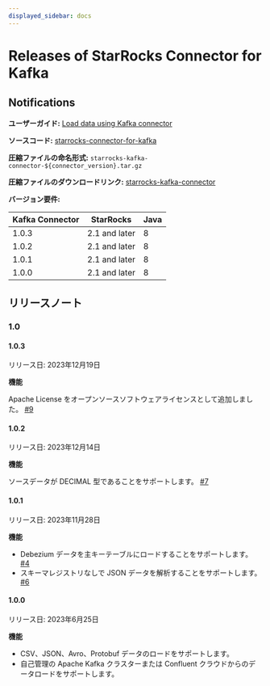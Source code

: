 ```yaml
---
displayed_sidebar: docs
---
```


# Releases of StarRocks Connector for Kafka

## Notifications

**ユーザーガイド:** [Load data using Kafka connector](../loading/Kafka-connector-starrocks.md)

**ソースコード:** [starrocks-connector-for-kafka](https://github.com/StarRocks/starrocks-connector-for-kafka)

**圧縮ファイルの命名形式:** `starrocks-kafka-connector-${connector_version}.tar.gz`

**圧縮ファイルのダウンロードリンク:** [starrocks-kafka-connector](https://github.com/StarRocks/starrocks-connector-for-kafka/releases)

**バージョン要件:**

| Kafka Connector | StarRocks | Java |
| --------------- | --------- | ---- |
| 1.0.3           | 2.1 and later | 8    |
| 1.0.2           | 2.1 and later | 8    |
| 1.0.1           | 2.1 and later | 8    |
| 1.0.0           | 2.1 and later | 8    |

## リリースノート

### 1.0

#### 1.0.3

リリース日: 2023年12月19日

**機能**

Apache License をオープンソースソフトウェアライセンスとして追加しました。 [#9](https://github.com/StarRocks/starrocks-connector-for-kafka/pull/9)

#### 1.0.2

リリース日: 2023年12月14日

**機能**

ソースデータが DECIMAL 型であることをサポートします。 [#7](https://github.com/StarRocks/starrocks-connector-for-kafka/pull/7)

#### 1.0.1

リリース日: 2023年11月28日

**機能**

- Debezium データを主キーテーブルにロードすることをサポートします。 [#4](https://github.com/StarRocks/starrocks-connector-for-kafka/pull/4)
- スキーマレジストリなしで JSON データを解析することをサポートします。 [#6](https://github.com/StarRocks/starrocks-connector-for-kafka/pull/6)

#### 1.0.0

リリース日: 2023年6月25日

**機能**

- CSV、JSON、Avro、Protobuf データのロードをサポートします。
- 自己管理の Apache Kafka クラスターまたは Confluent クラウドからのデータロードをサポートします。